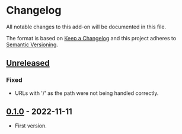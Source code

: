 # Changelog

All notable changes to this add-on will be documented in this file.

The format is based on [Keep a Changelog](https://keepachangelog.com/en/1.0.0/) and
this project adheres to [Semantic Versioning](https://semver.org/spec/v2.0.0.html).

## [Unreleased]
### Fixed
- URLs with '/' as the path were not being handled correctly.


## [0.1.0] - 2022-11-11
- First version.

[Unreleased]: https://github.com/levoai/levoai-zap-addon/compare/v0.1.0...HEAD
[0.1.0]: https://github.com/levoai/levoai-zap-addon/compare/cb0a3eda2aa38d87406c3ff1feda9bfd747fbabc...v0.1.0
